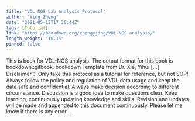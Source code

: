 ```yaml
---
title: "VDL-NGS-Lab Analysis Protocol"
author: "Ying Zheng"
date: "2021-05-12T17:36:44Z"
tags: [Tutorial]
link: "https://bookdown.org/zhengyjing/VDL-NGS-analysis/"
length_weight: "10.1%"
pinned: false
---
```


This is book for VDL-NGS analysis. The output format for this book is bookdown::gitbook. bookdown Template from Dr. Xie, Yihui [...] Disclaimer： Only take this protocol as a tutorial for reference, but not SOP! Always follow the policy and regulation of VDL data usage and keep the data safe and confidential. Always make decision according to different circumstance. Discussion is a good idea to make questions clear. Keep learning, continuously updating knowledge and skills. Revision and updates will be made and appended to this document continuously. Please let me know if there is any error. ...
